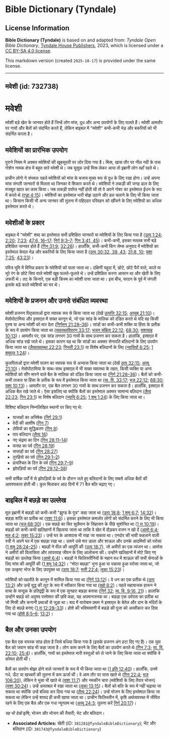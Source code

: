 # Bible Dictionary (Tyndale)

## License Information

**Bible Dictionary (Tyndale)** is based on and adapted from: _Tyndale Open Bible Dictionary_, [Tyndale House Publishers](https://tyndaleopenresources.com/), 2023, which is licensed under a [CC BY-SA 4.0 license](https://creativecommons.org/licenses/by-sa/4.0/legalcode.en).

This markdown version (created `2025-10-17`) is provided under the same license.



--------------------------------

## मवेशी (id: 732738)

मवेशी
=====

मवेशी बड़े खेत के जानवर होते हैं जिन्हें लोग मांस, दूध और अन्य उपयोगों के लिए पालते हैं। मवेशी आमतौर पर गायों और बैलों को संदर्भित करते हैं, लेकिन बाइबल में "मवेशी" कभी\-कभी भेड़ और बकरियों को भी संदर्भित करता है। 

मवेशियों का प्रारंभिक उपयोग
---------------------------

पुराने नियम में अक्सर मवेशियों की खूबसूरती पर ज़ोर दिया गया है। मिस्र, खास तौर पर नील नदी के पास गोशेन नामक क्षेत्र में बहुत सारे मवेशी थे। जब यूसुफ़ उन्हें मिस्र लेकर आया तो इब्रानी लोग वहाँ रहते थे।

प्राचीन लोगो ने संभवतः पहले मवेशियों को मांस के बजाय मुख्य रूप से दूध के लिए रखा होगा। उन्हें अपना मांस जंगली जानवरों से मिलता था जिनका वे शिकार करते थे। मवेशियों ने लकड़ी की जगह ढाल के लिए मजबूत खाल का काम किया। जब लकड़ी पर्याप्त नहीं होती थी तो वे अपने गोबर का इस्तेमाल ईंधन के रूप में करते थे ([एज्रा 4:15](https://ref.ly/Ezek4:15))। मवेशियों का इस्तेमाल भारी बोझ उठाने और हल चलाने के लिए भी किया जाता था। किसान किसी भी अन्य जानवर की तुलना में पहिएदार परिवहन को खींचने के लिए मवेशियों का अधिक इस्तेमाल करते थे।

मवेशीओं के प्रकार
-----------------

बाइबल में "मवेशी" शब्द का इस्तेमाल सभी प्रशिक्षित जानवरों या मवेशियों के लिए किया गया है ([उत्प 1:24](https://ref.ly/Gen1:24); [2:20](https://ref.ly/Gen2:20); [7:23](https://ref.ly/Gen7:23); [47:6, 16–17](https://ref.ly/Gen47:6,Gen47:16-Gen47:17); [निर्ग 9:3–7](https://ref.ly/Exod9:3-Exod9:7); [गिन 3:41, 45](https://ref.ly/Num3:41,Num3:45))। कभी\-कभी, इसका मतलब सभी बड़े प्रशिक्षित जानवर होते हैं ([गिन 31:9](https://ref.ly/Num31:9); [32:26](https://ref.ly/Num32:26))। हालाँकि, कभी\-कभी किंग जेम्स अनुवाद में मवेशियों का इस्तेमाल केवल भेड़ और बकरियों के लिए किया जाता है ([उत्प 30:32, 39, 43](https://ref.ly/Gen30:32,Gen30:39,Gen30:43); [31:8, 10](https://ref.ly/Gen31:8,Gen31:10); [यशा 7:25](https://ref.ly/Isa7:25); [43:23](https://ref.ly/Isa43:23))।

पवित्र भूमि में विभिन्न प्रकार के मवेशियों को पाला जाता था। दक्षिणी यहूदा में, छोटे, छोटे पैरों वाले, काले या भूरे रंग के छोटे सिघ वाले मवेशी खूब फलते\-फूलते थे। उन्हें प्रशिक्षित करना आसान था और खेती के लिए ज़रूरी थे। तट के किनारे, एक बड़ी किस्म का मवेशी पाया जाता था। इस बीच, यरदन के पूर्व में जंगली इलाके बड़े काले मवेशियों का घर थे।

मवेशियों के प्रजनन और उनसे संबंधित व्यवस्था
-------------------------------------------

मवेशी प्रजनन पितृसत्ताओं द्वारा व्यापक रूप से किया जाता था (देखें [उत्पत्ति 32:15](https://ref.ly/Gen32:15); [अय्यूब 21:10](https://ref.ly/Job21:10))। मेसोपोटामिया और इस्राएल में सख्त कानून थे, जो एक सांड के मालिक को दंडित करते थे यदि वह किसी पुरुष या अन्य मवेशी को मार देता ([निर्गमन 21:28–36](https://ref.ly/Exod21:28-Exod21:36))। सांडों का कभी\-कभी शक्ति या हिंसा के प्रतीक के रूप में उपयोग किया जाता था ([व्यवस्थाविवरण 33:17](https://ref.ly/Deut33:17); [भजन संहिता 22:12](https://ref.ly/Ps22:12); [68:30](https://ref.ly/Ps68:30); [यशायाह 10:13](https://ref.ly/Isa10:13))। आमतौर पर, एक सांड लगभग 30 गायों के साथ प्रजनन कर सकता है। हालांकि, इस्राएल में अधिक सांड रखे जाते थे। इसका कारण यह था कि सांडों का अक्सर सेनापति बलिदानों के लिए उपयोग किया जाता था ([लैव्यव्यवस्था 22:23](https://ref.ly/Lev22:23); [गिनती 23:1](https://ref.ly/Num23:1)) या विशेष बलिदानों के लिए ([न्यायियों 6:25](https://ref.ly/Judg6:25); [1 शमूएल 1:24](https://ref.ly/1Sam1:24))।

कुलपिताओं द्वारा मवेशी पालन का व्यापक रूप से अभ्यास किया जाता था (देखें [उत्प 32:15](https://ref.ly/Gen32:15); [अय्यू 21:10](https://ref.ly/Job21:10))। मेसोपोटामिया के साथ\-साथ इस्राएल में भी सख्त व्यवस्था के तहत, किसी व्यक्ति या अन्य मवेशियों को सींग मारने वाले बैल के मालिक को दंडित किया जाता था ([निर्ग 21:28–36](https://ref.ly/Exod21:28-Exod21:36))। बैलों को कभी\-कभी ताकत या हिंसा के प्रतीक के रूप में इस्तेमाल किया जाता था ([व्य. वि. 33:17](https://ref.ly/Deut33:17); [भज 22:12](https://ref.ly/Ps22:12); [68:30](https://ref.ly/Ps68:30); [यशा 10:13](https://ref.ly/Isa10:13))। आमतौर पर, एक बैल लगभग 30 गायों के साथ प्रजनन कर सकता है। हालाँकि, इस्राएल में अधिक बैल रखे जाते थे। ऐसा इसलिए था क्योंकि बैलों का इस्तेमाल अक्सर सामान्य बलिदान ([लैव्य 22:23](https://ref.ly/Lev22:23); [गिन 23:1](https://ref.ly/Num23:1)) या विशेष बलिदान ([न्यायि 6:25](https://ref.ly/Judg6:25); [1 शमू 1:24](https://ref.ly/1Sam1:24)) के लिए किया जाता था।

विशिष्ट बलिदान निम्नलिखित स्थानों पर किए गए थे:

* याजकों का अभिषेक ([निर्ग 29:1](https://ref.ly/Exod29:1))
* वेदी की आशीष ([गिन 7](https://ref.ly/Num7:1-Num7:89))
* लेवियों का शुद्धिकरण ([गिन 8](https://ref.ly/Num8:1-Num8:26))
* पाप बलिदान ([लैव्य 16](https://ref.ly/Lev16:1-Lev16:34))
* नए चंद्रमा का दिन ([गिन 28:11–14](https://ref.ly/Num28:11-Num28:14))
* फसह का पर्व ([गिन 28:19](https://ref.ly/Num28:19))
* सप्ताहों का पर्व ([गिन 28:27](https://ref.ly/Num28:27))
* तुरहियो का पर्व ([गिन 29:1–2](https://ref.ly/Num29:1-Num29:2))
* प्रायश्चित के दिन के पर्व ([गिन 29:7–9](https://ref.ly/Num29:7-Num29:9))
* झोपड़ियों का पर्व ([गिन 29:12–38](https://ref.ly/Num29:12-Num29:38))

सभी वार्षिक पर्वों में से झोपड़ियों के पर्व के दौरान जले हुए बलिदानों के लिए सबसे अधिक बैलों की आवश्यकता होती थी। कुल मिलाकर आठ दिनों में 71 बैल बलि चढ़ाए गए।

बाइबिल में बछड़े का उल्लेख
--------------------------

मूल इब्रानी में बछड़ों को कभी\-कभी "झुण्ड के पुत्र" कहा जाता था ([उत्प 18:8](https://ref.ly/Gen18:8); [1 शमू 6:7](https://ref.ly/1Sam6:7); [14:32](https://ref.ly/1Sam14:32))। बछड़ा शांति का प्रतीक था ([यशा 11:6](https://ref.ly/Isa11:6))। इसका इस्तेमाल कमज़ोर लोगों को संदर्भित करने के लिए भी किया जाता था ([भज 68:30](https://ref.ly/Ps68:30))। एक बछड़े का सिर सुलैमान के सिंहासन के पीछे सुशोभित था ([1 रा 10:19](https://ref.ly/1Kgs10:19))। बछड़ों को कभी\-कभी खलिहानों में खिलाया जाता था ताकि वे खेत में दौड़कर वजन न खो दें ([आमो 6:4](https://ref.ly/Amos6:4); [मल 4:2](https://ref.ly/Mal4:2); [लूका 15:23](https://ref.ly/Luke15:23))। उन्हें घर के आसपास भी रखा जा सकता था। एनदोर की भावी कहलाने वाली स्त्री ने अपने घर में एक बछड़ा रखा था। उसने उसे मार डाला और शाऊल और उनके आदमियों को परोसा ([1 शमू 28:24–25](https://ref.ly/1Sam28:24-1Sam28:25))। बछड़ों ने वील की आपूर्ति की ([उत्प 18:7](https://ref.ly/Gen18:7)), जो अमीरों का एक व्यंजन था। आमोस ने अमीरों की विलासिता और लापरवाह जीवन के लिए आलोचना की। उन्होंने खलिहानों में मोटे किए गए बछड़ों का उल्लेख किया ([आमो 6:4](https://ref.ly/Amos6:4))। बछड़ों ने फिलिस्तीनियों के महान वध में शाऊल की सभी सेनाओं के लिए मांस की आपूर्ति की ([1 शमू 14:32](https://ref.ly/1Sam14:32))। "मोटा बछड़ा" भुना हुआ या पकाया हुआ परोसा जाता था, जो एक उत्कृष्ट भोज के लिए उपयुक्त था ([उत्प 18:7](https://ref.ly/Gen18:7); [मत्ती 22:4](https://ref.ly/Matt22:4); [लूका 15:23](https://ref.ly/Luke15:23))।

मवेशियों को पहलौठे के कानून में शामिल किया गया था ([निर्ग 13:12](https://ref.ly/Exod13:12))। वे धन का एक प्रतीक थे ([उत्प 13:2](https://ref.ly/Gen13:2)) और उन्हें युद्ध की लूट के रूप में स्वीकार किया गया था ([यहो 8:2](https://ref.ly/Josh8:2))। पहले महायाजक हारून ने वाचा के सन्दूक के प्रतिद्वंद्वी के रूप में एक सुनहरा बछड़ा बनाया ([निर्ग 32](https://ref.ly/Exod32:1-Exod32:35); [व्य. वि. 9:16, 21](https://ref.ly/Deut9:16,Deut9:21))। हालांकि उन्होंने बछड़े को अदृश्य परमेश्वर की छवि कहा, यह अपमानजनक था। बछड़ा एक उर्वरता का प्रतीक था जो मिस्री और कनानी प्रथाओं से जुड़ा था। बाद में यारोबाम प्रथम ने इस्राएल के बेतेल और दान के मंदिरों के लिए दो बछड़े बनाए ([1 रा 12:28–33](https://ref.ly/1Kgs12:28-1Kgs12:33))। होशे की भविष्यवाणी में बछड़े की पूजा को अस्वीकार कर दिया गया था ([होशे 8:5–6](https://ref.ly/Hos8:5-Hos8:6); [13:2](https://ref.ly/Hos13:2))।

बैल और उनका उपयोग
-----------------

एक बैल एक वयस्क सांड होता है जिसे बधिया किया गया है (इसके प्रजनन अंग हटा दिए गए हैं)। एक युवा बैल को जवान सांड भी कहा जाता है। लोग काम करने के लिए बैलों का उपयोग करते थे ([गिन 7:3](https://ref.ly/Num7:3); [व्य. वि. 22:10](https://ref.ly/Deut22:10); [25:4](https://ref.ly/Deut25:4))। हालाँकि, गायों का इस्तेमाल भारी वस्तुओं को ले जाने के लिए किया जाता था क्योंकि वे कोमल होती थीं।

बैलों का उपयोग बोझा ढोने वाले जानवरों के रूप में भी किया जाता था ([1 इति 12:40](https://ref.ly/1Chr12:40))। हालाँकि, उनमें गधे, ऊँट या खच्चरों की तुलना में कम ऊर्जा थी। वे आम तौर पर घास खाते थे ([गिन 22:4](https://ref.ly/Num22:4); [भज 106:20](https://ref.ly/Ps106:20)), लेकिन वे भूसा भी खाते थे ([यशा 11:7](https://ref.ly/Isa11:7)) और नमकीन चारा (मवेशियों के लिए तैयार भोजन) ([यशा 30:24](https://ref.ly/Isa30:24))। उन्हें अस्तबल में रखा जाता था ([लूका 13:15](https://ref.ly/Luke13:15))। बैलों को बलि के रूप में नहीं चढ़ाया जा सकता था क्योंकि उन्हें बधिया कर दिया गया था ([लैव्य 22:24](https://ref.ly/Lev22:24))। उन्हें भोजन के लिए इस्तेमाल किया जा सकता था लेकिन उन्हें शायद ही कभी खाया जाता था। प्राचीन फिलिस्तीन में, कृषि अर्थव्यवस्था में जीवित रहने के लिए एक बैल और एक गधा न्यूनतम था ([अय्यू 24:3](https://ref.ly/Job24:3); तुलना करें [निर्ग 20:17](https://ref.ly/Exod20:17))।

*यह भी देखें* कृषि; भोजन और भोजन की तैयारी; भेट और बलिदान।

* **Associated Articles:** खेती (ID: `381281@TyndaleBibleDictionary`); भेंट और बलिदान (ID: `381743@TyndaleBibleDictionary`)

